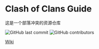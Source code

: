# Clash of Clans Guide

这是一个部落冲突的资源仓库

<!-- ![Relative date](https://img.shields.io/date/1595634404?label=last&nbsp;change)-->

![GitHub last commit](https://img.shields.io/github/last-commit/hushenghao/coc-guide-resource) ![GitHub contributors](https://img.shields.io/github/contributors-anon/hushenghao/coc-guide-resource)


[Wiki](./wiki/INDEX.md)


